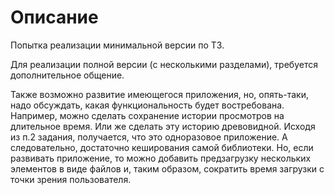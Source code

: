 # Описание
Попытка реализации минимальной версии по ТЗ.

Для реализации полной версии (с несколькими разделами), требуется дополнительное общение.

Также возможно развитие имеющегося приложения, но, опять-таки, надо обсуждать, какая функциональность будет востребована.
Например, можно сделать сохранение истории просмотров на длительное время. Или же сделать эту историю древовидной.
Исходя из п.2 задания, получается, что это одноразовое приложение. А следовательно, достаточно кеширования самой библиотеки.
Но, если развивать приложение, то можно добавить предзагрузку нескольких элементов в виде файлов и, таким образом, сократить время загрузки с точки зрения пользователя.
